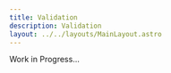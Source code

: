 ```yaml
---
title: Validation
description: Validation
layout: ../../layouts/MainLayout.astro
---
```


Work in Progress...
